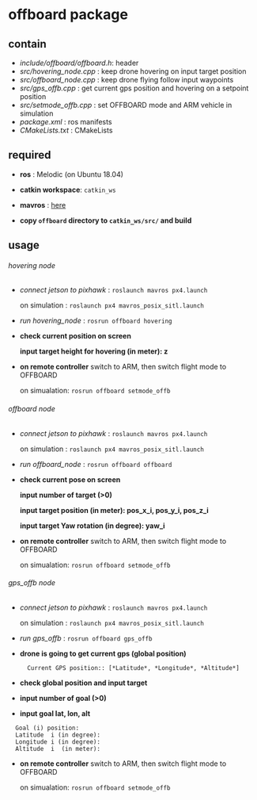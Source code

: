 # offboard package

## contain
- *include/offboard/offboard.h*: header
- *src/hovering_node.cpp*      : keep drone hovering on input target position
- *src/offboard_node.cpp*      : keep drone flying follow input waypoints
- *src/gps_offb.cpp*           : get current gps position and hovering on a setpoint position
- *src/setmode_offb.cpp*       : set OFFBOARD mode and ARM vehicle in simulation
- *package.xml*                : ros manifests
- *CMakeLists.txt*             : CMakeLists

## required
- **ros**             : Melodic (on Ubuntu 18.04)
- **catkin workspace**: `catkin_ws`
- **mavros**          : [here](https://dev.px4.io/master/en/ros/mavros_installation.html)

- **copy `offboard` directory to `catkin_ws/src/` and build**

## usage
###### hovering node
- *connect jetson to pixhawk*         : `roslaunch mavros px4.launch`
  
  on simulation                       : `roslaunch px4 mavros_posix_sitl.launch`
- *run hovering_node*                 : `rosrun offboard hovering`
- **check current position on screen**

  **input target height for hovering (in meter): z**
  
- **on remote controller** switch to ARM, then switch flight mode to OFFBOARD

  on simualation: `rosrun offboard setmode_offb`

###### offboard node
- *connect jetson to pixhawk*         : `roslaunch mavros px4.launch`
  
  on simulation                       : `roslaunch px4 mavros_posix_sitl.launch`
- *run offboard_node*                 : `rosrun offboard offboard`
- **check current pose on screen**

  **input number of target (>0)**
  
  **input target position (in meter): pos_x_i, pos_y_i, pos_z_i**
  
  **input target Yaw rotation (in degree): yaw_i**
  
- **on remote controller** switch to ARM, then switch flight mode to OFFBOARD

  on simualation: `rosrun offboard setmode_offb`

###### gps_offb node
- *connect jetson to pixhawk*         : `roslaunch mavros px4.launch`
  
  on simulation                       : `roslaunch px4 mavros_posix_sitl.launch`
- *run gps_offb*                 : `rosrun offboard gps_offb`
- **drone is going to get current gps (global position)**

  ```
    Current GPS position:: [*Latitude*, *Longitude*, *Altitude*]
  ```
- **check global position and input target**
- **input number of goal (>0)** 
- **input goal lat, lon, alt**
```
  Goal (i) position:
  Latitude  i (in degree):
  Longitude i (in degree):
  Altitude  i  (in meter):
```
- **on remote controller** switch to ARM, then switch flight mode to OFFBOARD

  on simualation: `rosrun offboard setmode_offb`
